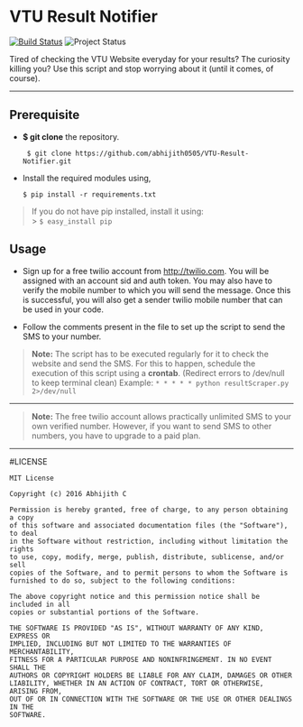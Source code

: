 VTU Result Notifier
===================

[![Build Status](https://travis-ci.org/abhijith0505/VTU-Result-Notifier.svg?branch=master)](https://travis-ci.org/abhijith0505/VTU-Result-Notifier)			![Project Status](https://img.shields.io/badge/Development-Complete-lightgrey.svg)




Tired of checking the VTU Website everyday for your results?
The curiosity killing you?
Use this script and stop worrying about it (until it comes, of course).

----------


Prerequisite
-------------------


* **$ git clone** the repository.

	` $ git clone https://github.com/abhijith0505/VTU-Result-Notifier.git`

* Install the required modules using,

	`$ pip install -r requirements.txt`

> If you do not have pip installed, install it using:  
	> `$ easy_install pip`

 

Usage
-------------------

- Sign up for a free twilio account from http://twilio.com. You will be assigned with an account sid and auth token. You may also have to verify the mobile number to which you will send the message. Once this is successful, you will also get a sender twilio mobile number that can be used in your code.

- Follow the comments present in the file to set up the script to send the SMS to your number.


> **Note:**
        The script has to be executed regularly for it to check the website and send the SMS. For this to happen, schedule the execution of this script using a **crontab**. (Redirect errors to /dev/null to keep terminal clean)
> Example:
> `* * * * * python resultScraper.py 2>/dev/null`

----------
> **Note:**
        The free twilio account allows practically unlimited SMS to your own verified number. However, if you want to send SMS to other numbers, you have to upgrade to a paid plan.


-----

#LICENSE

```
MIT License

Copyright (c) 2016 Abhijith C

Permission is hereby granted, free of charge, to any person obtaining a copy
of this software and associated documentation files (the "Software"), to deal
in the Software without restriction, including without limitation the rights
to use, copy, modify, merge, publish, distribute, sublicense, and/or sell
copies of the Software, and to permit persons to whom the Software is
furnished to do so, subject to the following conditions:

The above copyright notice and this permission notice shall be included in all
copies or substantial portions of the Software.

THE SOFTWARE IS PROVIDED "AS IS", WITHOUT WARRANTY OF ANY KIND, EXPRESS OR
IMPLIED, INCLUDING BUT NOT LIMITED TO THE WARRANTIES OF MERCHANTABILITY,
FITNESS FOR A PARTICULAR PURPOSE AND NONINFRINGEMENT. IN NO EVENT SHALL THE
AUTHORS OR COPYRIGHT HOLDERS BE LIABLE FOR ANY CLAIM, DAMAGES OR OTHER
LIABILITY, WHETHER IN AN ACTION OF CONTRACT, TORT OR OTHERWISE, ARISING FROM,
OUT OF OR IN CONNECTION WITH THE SOFTWARE OR THE USE OR OTHER DEALINGS IN THE
SOFTWARE.

```
